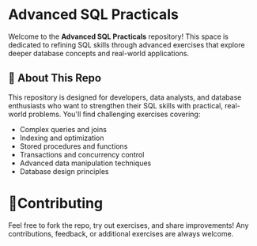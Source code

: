 # Advanced SQL Practicals

Welcome to the **Advanced SQL Practicals** repository! This space is dedicated to refining SQL skills through advanced exercises that explore deeper database concepts and real-world applications.

## 📌 About This Repo  
This repository is designed for developers, data analysts, and database enthusiasts who want to strengthen their SQL skills with practical, real-world problems. You'll find challenging exercises covering:  
- Complex queries and joins  
- Indexing and optimization  
- Stored procedures and functions  
- Transactions and concurrency control  
- Advanced data manipulation techniques  
- Database design principles  


# 🤝Contributing


Feel free to fork the repo, try out exercises, and share improvements! Any contributions, feedback, or additional exercises are always welcome.

 
   
    


